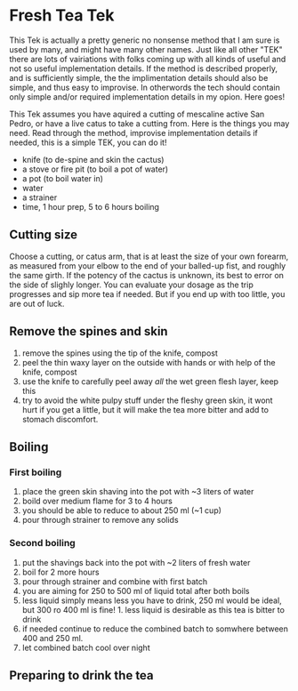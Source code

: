 # Fresh Tea Tek

This Tek is actually a pretty generic no nonsense method that I am sure is used by many, and might have many other names. Just like all other "TEK" there are lots of vairiations with folks coming up with all kinds of useful and not so useful implementation details. If the method is described properly, and is sufficiently simple, the the implimentation details should also be simple, and thus easy to improvise. In otherwords the tech should contain only simple and/or required implementation details in my opion. Here goes!  

This Tek assumes you have aquired a cutting of mescaline active San Pedro, or have a live catus to take a cutting from.  Here is the things you may need. Read through the method, improvise implementation details if needed, this is a simple TEK, you can do it!

* knife (to de-spine and skin the cactus)
* a stove or fire pit (to boil a pot of water)
* a pot (to boil water in)
* water 
* a strainer
* time, 1 hour prep, 5 to 6 hours boiling

## Cutting size

Choose a cutting, or catus arm, that is at least the size of your own forearm, as measured from your elbow to the end of your balled-up fist, and roughly the same girth. If the potency of the cactus is unknown, its best to error on the side of slighly longer.  You can evaluate your dosage as the trip progresses and sip more tea if needed. But if you end up with too little, you are out of luck. 

## Remove the spines and skin

1. remove the spines using the tip of the knife, compost
1. peel the thin waxy layer on the outside with hands or with help of the knife, compost
1. use the knife to carefully peel away _all_ the wet green flesh layer, keep this
1. try to avoid the white pulpy stuff under the fleshy green skin, it wont hurt if you get a little, but it will make the tea more bitter and add to stomach discomfort. 

## Boiling

### First boiling

1. place the green skin shaving into the pot with ~3 liters of water
1. boild over medium flame for 3 to 4 hours
  1. you should be able to reduce to about 250 ml (~1 cup) 
1. pour through strainer to remove any solids

### Second boiling

1. put the shavings back into the pot with ~2 liters of fresh water
1. boil for 2 more hours
1. pour through strainer and combine with first batch
1. you are aiming for 250 to 500 ml of liquid total after both boils
  1. less liquid simply means less you have to drink, 250 ml would be ideal, but 300 ro 400 ml is fine!
    1. less liquid is desirable as this tea is bitter to drink
1. if needed continue to reduce the combined batch to somwhere between 400 and 250 ml. 
1. let combined batch cool over night

## Preparing to drink the tea


   
   
   
   
    
    


